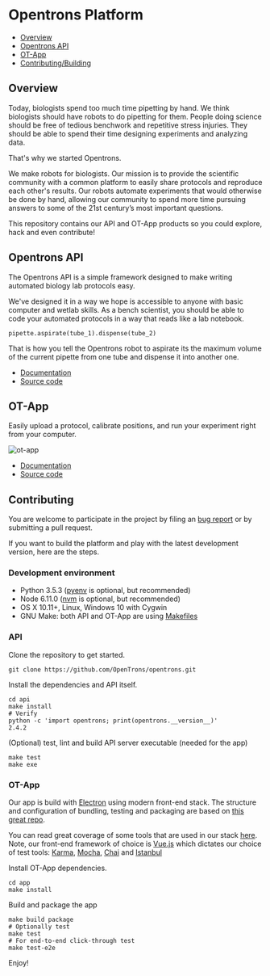 # Opentrons Platform

* [Overview](#overview)
* [Opentrons API](#api)
* [OT-App](#app)
* [Contributing/Building](#contributing)

<a name="overview"></a>
## Overview

Today, biologists spend too much time pipetting by hand. We think biologists should have robots to do pipetting for them. People doing science should be free of tedious benchwork and repetitive stress injuries. They should be able to spend their time designing experiments and analyzing data.

That's why we started Opentrons.

We make robots for biologists. Our mission is to provide the scientific community with a common platform to easily share protocols and reproduce each other's results. Our robots automate experiments that would otherwise be done by hand, allowing our community to spend more time pursuing answers to some of the 21st century’s most important questions.

This repository contains our API and OT-App products so you could explore, hack and even contribute!

<a name="api"></a>
## Opentrons API

The Opentrons API is a simple framework designed to make writing automated biology lab protocols easy.

We've designed it in a way we hope is accessible to anyone with basic computer and wetlab skills. As a bench scientist, you should be able to code your automated protocols in a way that reads like a lab notebook.

```(python)
pipette.aspirate(tube_1).dispense(tube_2)
```

That is how you tell the Opentrons robot to aspirate its the maximum volume of the current pipette from one tube and dispense it into another one.

* [Documentation](http://docs.opentrons.com)
* [Source code](https://github.com/OpenTrons/opentrons/tree/develop/api)

<a name="app"></a>
## OT-App

Easily upload a protocol, calibrate positions, and run your experiment right from your computer.

![ot-app](https://lh3.googleusercontent.com/hz80NB3yiMB6r50aKg9DgSuqmwNAEKFz7aC3qQS56YregCGygg1oc3ldn9FAanqTt7REUXikkSuHDX69JODaLWgegDwO_JnDf30j3NuZ05mWOq16nMTxQBAFW6cZqqEsLaDU-uRW)

* [Documentation](https://support.opentrons.com/)
* [Source code](https://github.com/OpenTrons/opentrons/tree/develop/app)

<a name="contributing"></a>
## Contributing

You are welcome to participate in the project by filing an [bug report](https://github.com/OpenTrons/opentrons/issues) or by submitting a pull request.

If you want to build the platform and play with the latest development version, here are the steps.

### Development environment

* Python 3.5.3 ([pyenv](https://github.com/pyenv/pyenv) is optional, but recommended)
* Node 6.11.0 ([nvm](https://github.com/creationix/nvm) is optional, but recommended)
* OS X 10.11+, Linux, Windows 10 with Cygwin
* GNU Make: both API and OT-App are using [Makefiles](https://en.wikipedia.org/wiki/Makefile)

### API

Clone the repository to get started.
```shell
git clone https://github.com/OpenTrons/opentrons.git
```

Install the dependencies and API itself.

```shell
cd api
make install
# Verify
python -c 'import opentrons; print(opentrons.__version__)'
2.4.2
```

(Optional) test, lint and build API server executable (needed for the app)
```shell
make test
make exe
```

### OT-App

Our app is build with [Electron](https://github.com/electron/electron) using modern front-end stack. The structure and configuration of bundling, testing and packaging are based on [this great repo](https://github.com/chentsulin/electron-react-boilerplate).

You can read great coverage of some tools that are used in our stack [here](https://github.com/grab/front-end-guide). Note, our front-end framework of choice is [Vue.js](https://vuejs.org/) which dictates our choice of test tools: [Karma](https://github.com/karma-runner/karma), [Mocha](https://github.com/mochajs/mocha), [Chai](https://github.com/chaijs/chai) and [Istanbul](https://github.com/gotwarlost/istanbul)

Install OT-App dependencies.

```shell
cd app
make install
```

Build and package the app

```shell
make build package
# Optionally test
make test
# For end-to-end click-through test
make test-e2e
```

Enjoy!

